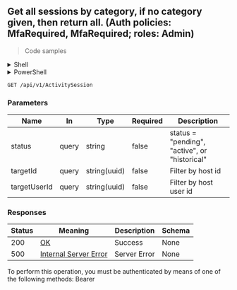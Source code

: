 
## Get all sessions by category, if no category given, then return all. (Auth policies: MfaRequired, MfaRequired; roles: Admin)

<a id="opIdGetAllActivitySessionsByStatusAsync"></a>

> Code samples

<details><summary>Shell</summary>


```shell
# You can also use wget
curl -X GET /api/v1/ActivitySession \
  -H 'Authorization: Bearer TOKEN'

```


</details>

<details><summary>PowerShell</summary>


```powershell
# PowerShell example

$NPSUrl = "https://localhost:6500"

$Login = @{
    Login = "User"
    Password = "Password"
}
# Cookie container for multi-factor authentication
$WebSession = New-Object Microsoft.PowerShell.Commands.WebRequestSession
$Token = Invoke-RestMethod -Uri "$($NPSUrl)/signinBody" -Method POST -Body (ConvertTo-Json $Login) -WebSession $WebSession -ContentType "application/json"
$Token = Invoke-RestMethod -Uri "$($NPSUrl)/signin2fa" -Method Post -Body $MfaCode -Headers @{Authorization = "Bearer $Token"} -WebSession $WebSession -ContentType "application/json"

$Headers = @{
    Authorization = "Bearer $Token"
}
Invoke-RestMethod -Method GET -Uri "$($NPSUrl)/api/v1/ActivitySession" -Headers $Headers -ContentType "application/json"
```


</details>

`GET /api/v1/ActivitySession`

<h3 id="get-all-sessions-by-category,-if-no-category-given,-then-return-all.-(auth-policies:-mfarequired,-mfarequired;-roles:-admin)-parameters">Parameters</h3>

|Name|In|Type|Required|Description|
|---|---|---|---|---|
|status|query|string|false|status = "pending", "active", or "historical"|
|targetId|query|string(uuid)|false|Filter by host id|
|targetUserId|query|string(uuid)|false|Filter by host user id|

<h3 id="get-all-sessions-by-category,-if-no-category-given,-then-return-all.-(auth-policies:-mfarequired,-mfarequired;-roles:-admin)-responses">Responses</h3>

|Status|Meaning|Description|Schema|
|---|---|---|---|
|200|[OK](https://tools.ietf.org/html/rfc7231#section-6.3.1)|Success|None|
|500|[Internal Server Error](https://tools.ietf.org/html/rfc7231#section-6.6.1)|Server Error|None|

<aside class="warning">
To perform this operation, you must be authenticated by means of one of the following methods:
Bearer
</aside>


